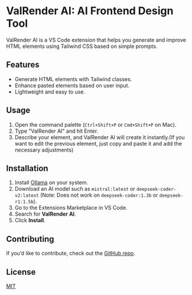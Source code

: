 # ValRender AI: AI Frontend Design Tool

ValRender AI is a VS Code extension that helps you generate and improve HTML elements using Tailwind CSS based on simple prompts.

## Features

- Generate HTML elements with Tailwind classes.
- Enhance pasted elements based on user input.
- Lightweight and easy to use.

## Usage

1. Open the command palette (`Ctrl+Shift+P` or `Cmd+Shift+P` on Mac).
2. Type "ValRender AI" and hit Enter.
3. Describe your element, and ValRender AI will create it instantly.(If you want to edit the previous element, just copy and paste it and add the necessary adjustments)

## Installation

1. Install [Ollama](https://ollama.ai/) on your system.
2. Download an AI model such as `mistral:latest` or `deepseek-coder-v2:latest` (Note: Does not work on `deepseek-coder:1.3b` or `deepseek-r1:1.5b`).
3. Go to the Extensions Marketplace in VS Code.
4. Search for **ValRender AI**.
5. Click **Install**.

## Contributing

If you’d like to contribute, check out the [GitHub repo]([https://github.com/your-repo](https://github.com/pazs49/valrender-ai)).

## License

[MIT](LICENSE)
